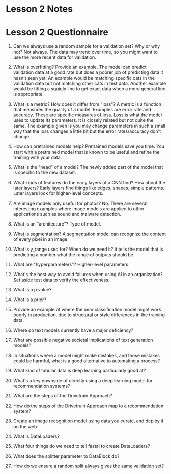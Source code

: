 # Lesson 2 Notes

# Lesson 2 Questionnaire

1. Can we always use a random sample for a validation set? Why or why not?
Not always. The data may trend over time, so you might want to use the more recent data for validation.

2. What is overfitting? Provide an example.
The model can predict validation data at a good rate but does a poorer job of predicting data it hasn't seen yet. An example would be matching specific cats in the validation data but not matching other cats in test data. Another example would be fitting a squigly line to get exact data when a more general line is appropriate.

3. What is a metric? How does it differ from "loss"?
A metric is a function that measures the quality of a model. Examples are error rate and accuracy. These are specific measures of loss. Loss is what the model uses to update its parameters. It is closely related but not quite the same. The example given is you may change parameters in such a small way that the loss changes a little bit but the error rates/accuracy don't change.

4. How can pretrained models help?
Pretrained models save you time. You start with a pretrained model that is known to be useful and refine the training with your data.

5. What is the "head" of a model?
The newly added part of the model that is specific to the new dataset.

6. What kinds of features do the early layers of a CNN find? How about the later layers?
Early layers find things like edges, shapes, simple patterns. Later layers look for higher-level concepts.

7. Are image models only useful for photos?
No. There are several interesting examples where image models are applied to other applications such as sound and malware detection.

8. What is an "architecture"?
Type of model.

9. What is segmentation?
A segmentation model can recognize the content of every pixel in an image.

10. What is y_range used for? When do we need it?
It tells the model that is predicting a number what the range of outputs should be.

11. What are "hyperparameters"?
Higher-level parameters.

12. What's the best way to avoid failures when using AI in an organization?
Set aside test data to verify the effectiveness.

13. What is a p value?
14. What is a prior?
15. Provide an example of where the bear classification model might work poorly in production, due to structural or style differences in the training data.
16. Where do text models currently have a major deficiency?
17. What are possible negative societal implications of text generation models?
18. In situations where a model might make mistakes, and those mistakes could be harmful, what is a good alternative to automating a process?
19. What kind of tabular data is deep learning particularly good at?
20. What's a key downside of directly using a deep learning model for recommendation systems?
21. What are the steps of the Drivetrain Approach?
22. How do the steps of the Drivetrain Approach map to a recommendation system?
23. Create an image recognition model using data you curate, and deploy it on the web.
24. What is DataLoaders?
25. What four things do we need to tell fastai to create DataLoaders?
26. What does the splitter parameter to DataBlock do?
27. How do we ensure a random split always gives the same validation set?
